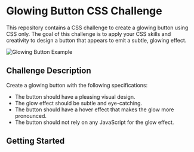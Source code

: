 # Glowing Button CSS Challenge

This repository contains a CSS challenge to create a glowing button using CSS only. The goal of this challenge is to apply your CSS skills and creativity to design a button that appears to emit a subtle, glowing effect.

![Glowing Button Example](example.png)

## Challenge Description

Create a glowing button with the following specifications:

- The button should have a pleasing visual design.
- The glow effect should be subtle and eye-catching.
- The button should have a hover effect that makes the glow more pronounced.
- The button should not rely on any JavaScript for the glow effect.

## Getting Started
